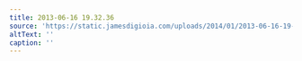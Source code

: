 ```yaml
---
title: 2013-06-16 19.32.36
source: 'https://static.jamesdigioia.com/uploads/2014/01/2013-06-16-19-32-36-scaled.jpg'
altText: ''
caption: ''
---
```


